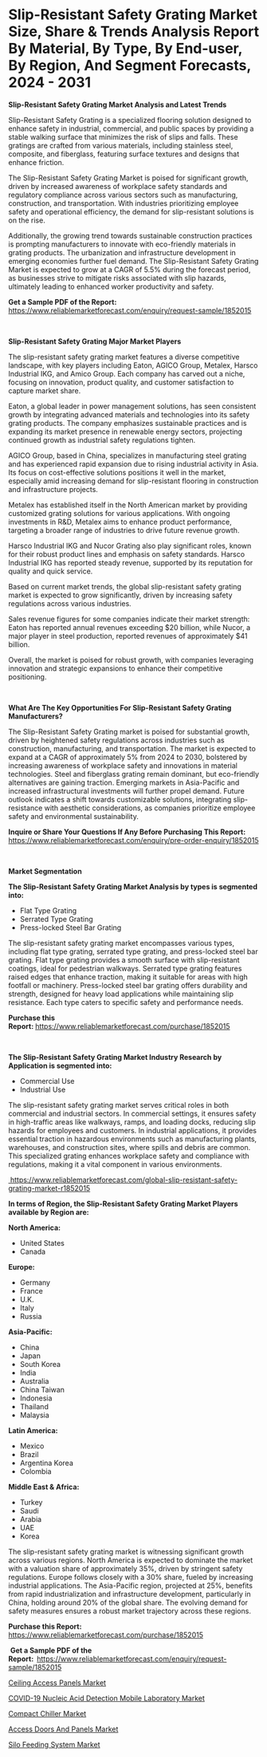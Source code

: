 <p><h1>Slip-Resistant Safety Grating Market Size, Share & Trends Analysis Report By Material, By Type, By End-user, By Region, And Segment Forecasts, 2024 - 2031</h1></p><p><strong>Slip-Resistant Safety Grating Market Analysis and Latest Trends</strong></p>
<p><p>Slip-Resistant Safety Grating is a specialized flooring solution designed to enhance safety in industrial, commercial, and public spaces by providing a stable walking surface that minimizes the risk of slips and falls. These gratings are crafted from various materials, including stainless steel, composite, and fiberglass, featuring surface textures and designs that enhance friction.</p><p>The Slip-Resistant Safety Grating Market is poised for significant growth, driven by increased awareness of workplace safety standards and regulatory compliance across various sectors such as manufacturing, construction, and transportation. With industries prioritizing employee safety and operational efficiency, the demand for slip-resistant solutions is on the rise. </p><p>Additionally, the growing trend towards sustainable construction practices is prompting manufacturers to innovate with eco-friendly materials in grating products. The urbanization and infrastructure development in emerging economies further fuel demand. The Slip-Resistant Safety Grating Market is expected to grow at a CAGR of 5.5% during the forecast period, as businesses strive to mitigate risks associated with slip hazards, ultimately leading to enhanced worker productivity and safety.</p></p>
<p><strong>Get a Sample PDF of the Report:&nbsp;</strong> <a href="https://www.reliablemarketforecast.com/enquiry/request-sample/1852015?utm_campaign=1464&utm_medium=2&utm_source=Github&utm_content=ia&utm_term=19102024&utm_id=slip-resistant-safety-grating">https://www.reliablemarketforecast.com/enquiry/request-sample/1852015</a></p>
<p>&nbsp;</p>
<p><strong>Slip-Resistant Safety Grating Major Market Players</strong></p>
<p><p>The slip-resistant safety grating market features a diverse competitive landscape, with key players including Eaton, AGICO Group, Metalex, Harsco Industrial IKG, and Amico Group. Each company has carved out a niche, focusing on innovation, product quality, and customer satisfaction to capture market share.</p><p>Eaton, a global leader in power management solutions, has seen consistent growth by integrating advanced materials and technologies into its safety grating products. The company emphasizes sustainable practices and is expanding its market presence in renewable energy sectors, projecting continued growth as industrial safety regulations tighten.</p><p>AGICO Group, based in China, specializes in manufacturing steel grating and has experienced rapid expansion due to rising industrial activity in Asia. Its focus on cost-effective solutions positions it well in the market, especially amid increasing demand for slip-resistant flooring in construction and infrastructure projects.</p><p>Metalex has established itself in the North American market by providing customized grating solutions for various applications. With ongoing investments in R&D, Metalex aims to enhance product performance, targeting a broader range of industries to drive future revenue growth.</p><p>Harsco Industrial IKG and Nucor Grating also play significant roles, known for their robust product lines and emphasis on safety standards. Harsco Industrial IKG has reported steady revenue, supported by its reputation for quality and quick service.</p><p>Based on current market trends, the global slip-resistant safety grating market is expected to grow significantly, driven by increasing safety regulations across various industries.</p><p>Sales revenue figures for some companies indicate their market strength: Eaton has reported annual revenues exceeding $20 billion, while Nucor, a major player in steel production, reported revenues of approximately $41 billion.</p><p>Overall, the market is poised for robust growth, with companies leveraging innovation and strategic expansions to enhance their competitive positioning.</p></p>
<p>&nbsp;</p>
<p><strong>What Are The Key Opportunities For Slip-Resistant Safety Grating Manufacturers?</strong></p>
<p><p>The Slip-Resistant Safety Grating market is poised for substantial growth, driven by heightened safety regulations across industries such as construction, manufacturing, and transportation. The market is expected to expand at a CAGR of approximately 5% from 2024 to 2030, bolstered by increasing awareness of workplace safety and innovations in material technologies. Steel and fiberglass grating remain dominant, but eco-friendly alternatives are gaining traction. Emerging markets in Asia-Pacific and increased infrastructural investments will further propel demand. Future outlook indicates a shift towards customizable solutions, integrating slip-resistance with aesthetic considerations, as companies prioritize employee safety and environmental sustainability.</p></p>
<p><strong>Inquire or Share Your Questions If Any Before Purchasing This Report:</strong> <a href="https://www.reliablemarketforecast.com/enquiry/pre-order-enquiry/1852015?utm_campaign=1464&utm_medium=2&utm_source=Github&utm_content=ia&utm_term=19102024&utm_id=slip-resistant-safety-grating">https://www.reliablemarketforecast.com/enquiry/pre-order-enquiry/1852015</a></p>
<p>&nbsp;</p>
<p><strong>Market Segmentation</strong></p>
<p><strong>The Slip-Resistant Safety Grating Market Analysis by types is segmented into:</strong></p>
<p><ul><li>Flat Type Grating</li><li>Serrated Type Grating</li><li>Press-locked Steel Bar Grating</li></ul></p>
<p><p>The slip-resistant safety grating market encompasses various types, including flat type grating, serrated type grating, and press-locked steel bar grating. Flat type grating provides a smooth surface with slip-resistant coatings, ideal for pedestrian walkways. Serrated type grating features raised edges that enhance traction, making it suitable for areas with high footfall or machinery. Press-locked steel bar grating offers durability and strength, designed for heavy load applications while maintaining slip resistance. Each type caters to specific safety and performance needs.</p></p>
<p><strong>Purchase this Report:&nbsp;</strong><a href="https://www.reliablemarketforecast.com/purchase/1852015?utm_campaign=1464&utm_medium=2&utm_source=Github&utm_content=ia&utm_term=19102024&utm_id=slip-resistant-safety-grating">https://www.reliablemarketforecast.com/purchase/1852015</a></p>
<p>&nbsp;</p>
<p><strong>The Slip-Resistant Safety Grating Market Industry Research by Application is segmented into:</strong></p>
<p><ul><li>Commercial Use</li><li>Industrial Use</li></ul></p>
<p><p>The slip-resistant safety grating market serves critical roles in both commercial and industrial sectors. In commercial settings, it ensures safety in high-traffic areas like walkways, ramps, and loading docks, reducing slip hazards for employees and customers. In industrial applications, it provides essential traction in hazardous environments such as manufacturing plants, warehouses, and construction sites, where spills and debris are common. This specialized grating enhances workplace safety and compliance with regulations, making it a vital component in various environments.</p></p>
<p><a href="https://www.reliablemarketforecast.com/global-slip-resistant-safety-grating-market-r1852015?utm_campaign=1464&utm_medium=2&utm_source=Github&utm_content=ia&utm_term=19102024&utm_id=slip-resistant-safety-grating">&nbsp;https://www.reliablemarketforecast.com/global-slip-resistant-safety-grating-market-r1852015</a></p>
<p><strong>In terms of Region, the Slip-Resistant Safety Grating Market Players available by Region are:</strong></p>
<p>
    <p> <strong> North America: </strong>
        <ul>
            <li>United States</li>
            <li>Canada</li>
        </ul>
        </p> 
    <p> <strong> Europe: </strong>
        <ul>
            <li>Germany</li>
            <li>France</li>
            <li>U.K.</li>
            <li>Italy</li>
            <li>Russia</li>
        </ul>
        </p> 
    <p> <strong> Asia-Pacific: </strong>
        <ul>
            <li>China</li>
            <li>Japan</li>
            <li>South Korea</li>
            <li>India</li>
            <li>Australia</li>
            <li>China Taiwan</li>
            <li>Indonesia</li>
            <li>Thailand</li>
            <li>Malaysia</li>
        </ul>
        </p> 
    <p> <strong> Latin America: </strong>
        <ul>
            <li>Mexico</li>
            <li>Brazil</li>
            <li>Argentina Korea</li>
            <li>Colombia</li>
        </ul>
        </p> 
    <p> <strong> Middle East & Africa: </strong>
        <ul>
            <li>Turkey</li>
            <li>Saudi</li>
            <li>Arabia</li>
            <li>UAE</li>
            <li>Korea</li>
        </ul>
    </p>
    </p>
<p><p>The slip-resistant safety grating market is witnessing significant growth across various regions. North America is expected to dominate the market with a valuation share of approximately 35%, driven by stringent safety regulations. Europe follows closely with a 30% share, fueled by increasing industrial applications. The Asia-Pacific region, projected at 25%, benefits from rapid industrialization and infrastructure development, particularly in China, holding around 20% of the global share. The evolving demand for safety measures ensures a robust market trajectory across these regions.</p></p>
<p><strong>Purchase this Report: </strong><a href="https://www.reliablemarketforecast.com/purchase/1852015?utm_campaign=1464&utm_medium=2&utm_source=Github&utm_content=ia&utm_term=19102024&utm_id=slip-resistant-safety-grating">https://www.reliablemarketforecast.com/purchase/1852015</a></p>
<p>&nbsp;<strong>Get a Sample PDF of the Report:&nbsp;&nbsp;</strong><a href="https://www.reliablemarketforecast.com/enquiry/request-sample/1852015?utm_campaign=1464&utm_medium=2&utm_source=Github&utm_content=ia&utm_term=19102024&utm_id=slip-resistant-safety-grating">https://www.reliablemarketforecast.com/enquiry/request-sample/1852015</a></p>
<p><strong></strong></p>
<p><p><a href="https://issuu.com/reportprime-2/docs/ceiling-access-panels-market-size-2_66aca009d5d8a7?utm_campaign=1464&utm_medium=2&utm_source=Github&utm_content=ia&utm_term=19102024&utm_id=slip-resistant-safety-grating">Ceiling Access Panels Market</a></p><p><a href="https://github.com/lmorisekv5e/Market-Research-Report-List-1/blob/main/covid-19-nucleic-acid-detection-mobile-laboratory-market.md?utm_campaign=1464&utm_medium=2&utm_source=Github&utm_content=ia&utm_term=19102024&utm_id=slip-resistant-safety-grating">COVID-19 Nucleic Acid Detection Mobile Laboratory Market</a></p><p><a href="https://www.linkedin.com/pulse/compact-chiller-market-research-report-2024-2031-ghdgf?utm_campaign=1464&utm_medium=2&utm_source=Github&utm_content=ia&utm_term=19102024&utm_id=slip-resistant-safety-grating">Compact Chiller Market</a></p><p><a href="https://issuu.com/reportprime-2/docs/access-doors-and-panels-market-size_7a9badf6ecf0ef?utm_campaign=1464&utm_medium=2&utm_source=Github&utm_content=ia&utm_term=19102024&utm_id=slip-resistant-safety-grating">Access Doors And Panels Market</a></p><p><a href="https://www.linkedin.com/pulse/silo-feeding-system-industry-sector-market-dynamics-ky9mf?utm_campaign=1464&utm_medium=2&utm_source=Github&utm_content=ia&utm_term=19102024&utm_id=slip-resistant-safety-grating">Silo Feeding System Market</a></p></p>